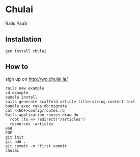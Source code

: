 # Chulai

Rails PaaS

## Installation

    gem install chulai

## How to

sign up on http://wo.chulai.la/

    rails new example
    cd example
    bundle install
    rails generate scaffold article title:string content:text
    bundle exec rake db:migrate
    cat <<EOF>config/routes.rb
    Rails.application.routes.draw do
      root :to => redirect("/articles")
      resources :articles
    end
    EOF
    git init
    git add .
    git commit -m 'first commit'
    chulai
